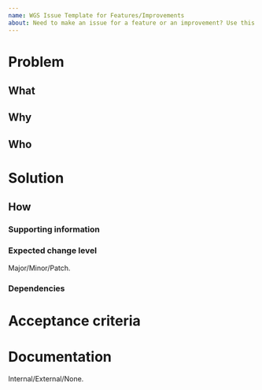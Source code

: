 ```yaml
---
name: WGS Issue Template for Features/Improvements
about: Need to make an issue for a feature or an improvement? Use this.
---
```


<!-- The title of the issue above ↑↑↑ should briefly express the value you want to add. -->
<!-- Warning: any issue that has missing info does not fulfill our DoR and cannot progress. -->

# Problem
## What
<!-- What would you like to do? -->

## Why
<!-- Why should this change be made? -->

## Who
<!-- Who is this change made for?
<!-- List the stakeholder(s).
- Clients
- Customer Care
- Marketing
- ...
-->

# Solution
## How
<!-- How should this change be made? -->
<!-- Explain your plan in a few sentences. -->
<!-- And, possibly provide a breakdown of the solution into small tasks/steps to track progress.
- [ ] Task one
- [ ] Task two 
- [ ] ...
-->

### Supporting information
<!-- Screenshots or mockups, links to websites with examples, link to a new API documentation, etc. Add them all here. -->
<!-- Alternatively, indicate "None". -->

### Expected change level
<!-- Pick one of these. -->
Major/Minor/Patch.

### Dependencies
<!-- List of possible other issues, teams, actions, etc. that are needed for this issue. -->
<!-- Alternatively, indicate "None".
- [ ] #314159
- [ ] ...
-->

# Acceptance criteria
<!-- Clearly defined expectations of the solution, possibly following the "As… When… Then…" pattern.
- [ ] Behaviour one
- [ ] Behaviour two
- [ ] ...
-->

# Documentation
<!-- Type of documentation required. -->
<!-- Pick one of these. -->
Internal/External/None.

<!-- Notice: please, consider adding more details as to what is required and why. -->
